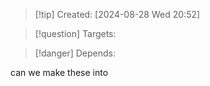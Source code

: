 
>[!tip] Created: [2024-08-28 Wed 20:52]

>[!question] Targets: 

>[!danger] Depends: 


can we make these into